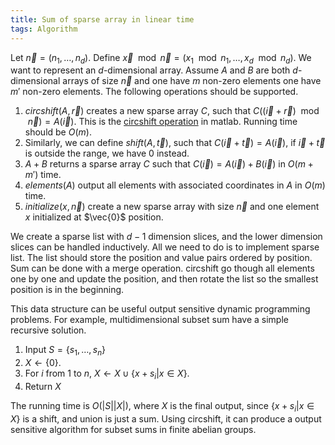 ```yaml
---
title: Sum of sparse array in linear time
tags: Algorithm
---
```


Let $\vec{n}=(n_1,\ldots,n_d)$. Define $\vec{x}\mod \vec{n} = (x_1 \mod n_1,\ldots,x_d\mod n_d)$. We want to represent an $d$-dimensional array. Assume $A$ and $B$ are both $d$-dimensional arrays of size $\vec{n}$ and one have $m$ non-zero elements one have $m'$ non-zero elements. The following operations should be supported. 

1. $circshift(A,\vec{r})$ creates a new sparse array $C$, such that $C((\vec{i}+\vec{r}) \mod \vec{n})=A(\vec{i})$. This is the [circshift operation](http://www.mathworks.com/help/matlab/ref/circshift.html) in matlab. Running time should be $O(m)$.
2. Similarly, we can define $shift(A,\vec{t})$, such that $C(\vec{i}+\vec{t})=A(\vec{i})$, if $\vec{i}+\vec{t}$ is outside the range, we have $0$ instead. 
3. $A+B$ returns a sparse array $C$ such that $C(\vec{i})=A(\vec{i})+B(\vec{i})$ in $O(m+m')$ time. 
4. $elements(A)$ output all elements with associated coordinates in $A$ in $O(m)$ time.
5. $initialize(x,\vec{n})$ create a new sparse array with size $\vec{n}$ and one element $x$ initialized at $\vec{0}$ position. 

We create a sparse list with $d-1$ dimension slices, and the lower dimension slices can be handled inductively. All we need to do is to implement sparse list. The list should store the position and value pairs ordered by position. Sum can be done with a merge operation. circshift go though all elements one by one and update the position, and then rotate the list so the smallest position is in the beginning.

This data structure can be useful output sensitive dynamic programming problems. For example, multidimensional subset sum have a simple recursive solution.

1. Input $S=\{s_1,\ldots,s_n\}$
2. $X\gets \{0\}$.
3. For $i$ from $1$ to $n$, $X\gets X \cup \{x+s_i|x\in X\}$.
4. Return $X$

The running time is $O(|S||X|)$, where $X$ is the final output, since $\{x+s_i|x\in X\}$ is a shift, and union is just a sum. Using circshift, it can produce a output sensitive algorithm for subset sums in finite abelian groups.